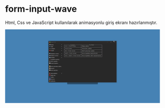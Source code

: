 # form-input-wave

Html, Css ve JavaScript kullanılarak animasyonlu giriş ekranı hazırlanmıştır.

![](ekran.gif)
